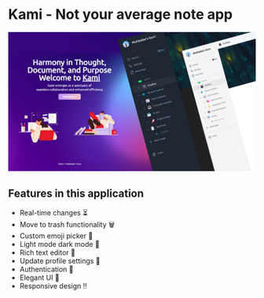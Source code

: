 # Kami - Not your average note app

![Application Banner](https://github.com/muhtadeet/kami/blob/40c029a17c991f07811f91be32b4e5557555cb32/public/kami%20banner.png)

## Features in this application

- Real-time changes ⏳
- Move to trash functionality 🗑️
- Custom emoji picker 🥳
- Light mode dark mode 🌅
- Rich text editor 💬
- Update profile settings 📝
- Authentication 🔐
- Elegant UI 💅
- Responsive design ‼️
